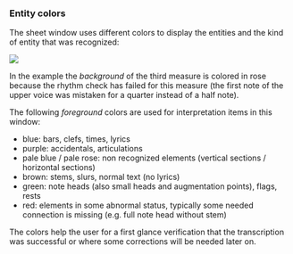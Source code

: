 ### Entity colors

The sheet window uses different colors to display the entities and the kind of entity that was
recognized:

![](/assets/entity_colors.png)

In the example the _background_ of the third measure is colored in rose because the rhythm check
has failed for this measure (the first note of the upper voice was mistaken for a quarter
instead of a half note).

The following _foreground_ colors are used for interpretation items in this window:

* blue: bars, clefs, times, lyrics
* purple: accidentals, articulations
* pale blue / pale rose: non recognized elements (vertical sections / horizontal sections)
* brown: stems, slurs, normal text (no lyrics)
* green: note heads (also small heads and augmentation points), flags, rests
* red: elements in some abnormal status, typically some needed connection is missing
(e.g. full note head without stem)

The colors help the user for a first glance verification that the transcription was successful
or where some corrections will be needed later on.
